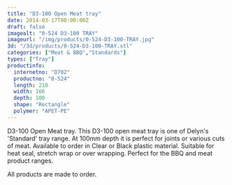 ```yaml
---
title: "D3-100 Open Meat tray"
date: 2014-03-17T00:00:00Z
draft: false
imagealt: "0-524 D3-100 TRAY"
imageurl: "/img/products/0-524-D3-100-TRAY.jpg"
3d: "/3d/products/0-524-D3-100-TRAY.stl"
categories: ["Meat & BBQ","Standards"]
types: ["Tray"]
productinfo:
  internetno: "D702"
  productno: "0-524"
  length: 218
  width: 166
  depth: 100
  shape: "Rectangle"
  polymer: "APET-PE"
---
```

D3-100 Open Meat tray. This D3-100 open meat tray is one of Delyn's 'Standard' tray range. At 100mm depth it is perfect for joints or various cuts of meat. Available to order in Clear or Black plastic material. Suitable for heat seal, stretch wrap or over wrapping. Perfect for the BBQ and meat product ranges.

All products are made to order.

 